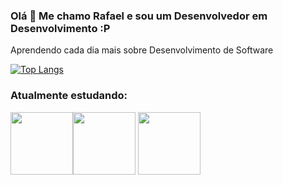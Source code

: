 ### Olá 👋 Me chamo Rafael e sou um Desenvolvedor em Desenvolvimento :P

Aprendendo cada dia mais sobre Desenvolvimento de Software

[![Top Langs](https://github-readme-stats.vercel.app/api/top-langs/?username=rafaDRF&layout=compact&hide=assembly)](https://github.com/anuraghazra/github-readme-stats)

### Atualmente estudando:

<img src="https://cdn.jsdelivr.net/gh/devicons/devicon/icons/python/python-original-wordmark.svg"  width = 100px/><img src="https://cdn.jsdelivr.net/gh/devicons/devicon/icons/django/django-original.svg"  width = 100px/> <img src="https://cdn.jsdelivr.net/gh/devicons/devicon/icons/postgresql/postgresql-plain-wordmark.svg" width = 100px/>
